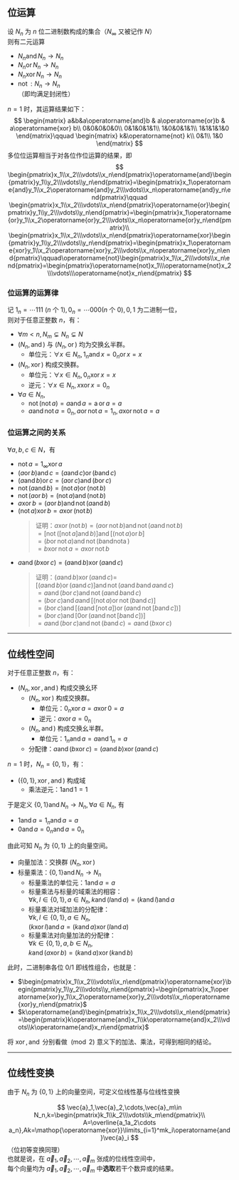 ## 位运算
设 $N_n$ 为 $n$ 位二进制数构成的集合（$N_\infty$ 又被记作 $N$）  
则有二元运算  
- $N_n\operatorname{and}N_n\rightarrow N_n$  
- $N_n\operatorname{or}N_n\rightarrow N_n$  
- $N_n\operatorname{xor}N_n\rightarrow N_n$  
- $\operatorname{not}:N_n\rightarrow N_n$  
（即均满足封闭性）

$n=1$ 时，其运算结果如下：
$$
\begin{matrix}
	a&b&a\operatorname{and}b & a\operatorname{or}b & a\operatorname{xor} b\\
	0&0&0&0&0\\
	0&1&0&1&1\\
	1&0&0&1&1\\
	1&1&1&1&0
\end{matrix}\qquad
\begin{matrix}
	k&\operatorname{not} k\\
	0&1\\
	1&0
\end{matrix}
$$
多位位运算相当于对各位作位运算的结果，即  
$$
\begin{pmatrix}x_1\\x_2\\\vdots\\x_n\end{pmatrix}\operatorname{and}\begin{pmatrix}y_1\\y_2\\\vdots\\y_n\end{pmatrix}=\begin{pmatrix}x_1\operatorname{and}y_1\\x_2\operatorname{and}y_2\\\vdots\\x_n\operatorname{and}y_n\end{pmatrix}\qquad
\begin{pmatrix}x_1\\x_2\\\vdots\\x_n\end{pmatrix}\operatorname{or}\begin{pmatrix}y_1\\y_2\\\vdots\\y_n\end{pmatrix}=\begin{pmatrix}x_1\operatorname{or}y_1\\x_2\operatorname{or}y_2\\\vdots\\x_n\operatorname{or}y_n\end{pmatrix}\\
\begin{pmatrix}x_1\\x_2\\\vdots\\x_n\end{pmatrix}\operatorname{xor}\begin{pmatrix}y_1\\y_2\\\vdots\\y_n\end{pmatrix}=\begin{pmatrix}x_1\operatorname{xor}y_1\\x_2\operatorname{xor}y_2\\\vdots\\x_n\operatorname{xor}y_n\end{pmatrix}\qquad\operatorname{not}\begin{pmatrix}x_1\\x_2\\\vdots\\x_n\end{pmatrix}=\begin{pmatrix}\operatorname{not}x_1\\\operatorname{not}x_2\\\vdots\\\operatorname{not}x_n\end{pmatrix}
$$

### 位运算的运算律  
记 $1_n=\cdots111\ (n$ 个 $1),0_n=\cdots000(n$ 个 $0),0,1$ 为二进制一位，  
则对于任意正整数 $n$，有：
- $\forall m<n,N_m\subsetneq N_n\subsetneq N$
- $(N_n,\operatorname{and})$ 与 $(N_n,\operatorname{or})$ 均为交换幺半群。  
  - 单位元：$\forall x\in N_n,1_n\operatorname{and} x=0_n\operatorname{or}x=x$
- $(N_n,\operatorname{xor})$ 构成交换群。
  - 单位元：$\forall x\in N_n,0_n\operatorname{xor} x=x$ 
  - 逆元：$\forall x\in N_n,x\operatorname{xor}x=0_n$
- $\forall a\in N_n$,
  - $\operatorname{not}(\operatorname{not} a)=a\operatorname{and}a=\operatorname{a}\operatorname{or}a=a$
  - $a\operatorname{and}\operatorname{not} a=0_n,a\operatorname{or}\operatorname{not} a=1_n,a\operatorname{xor}\operatorname{not} a=a$
### 位运算之间的关系
$\forall a,b,c\in N$，有
- $\operatorname{not}a=1_\infty\operatorname{xor}a$
- $(a\operatorname{or}b)\operatorname{and}c=(a\operatorname{and}c)\operatorname{or}(b\operatorname{and}c)$
- $(a\operatorname{and}b)\operatorname{or}c=(a\operatorname{or}c)\operatorname{and}(b\operatorname{or}c)$
- $\operatorname{not}(a\operatorname{and}b)=(\operatorname{not} a)\operatorname{or}(\operatorname{not} b)$
- $\operatorname{not}(a\operatorname{or}b)=(\operatorname{not} a)\operatorname{and}(\operatorname{not} b)$
- $a\operatorname{xor} b=(a\operatorname{or}b)\operatorname{and}\operatorname{not}(a\operatorname{and}b)$
- $(\operatorname{not} a)\operatorname{xor}b=a\operatorname{xor}(\operatorname{not} b)$  
  > 证明：$a\operatorname{xor}(\operatorname{not} b)=(a\operatorname{or}\operatorname{not}b)\operatorname{and}\operatorname{not}(a\operatorname{and}\operatorname{not}b)$  
  $=[\operatorname{not}([\operatorname{not}a]\operatorname{and} b)]\operatorname{and}[(\operatorname{not}a)\operatorname{or}b]$  
  $=(b\operatorname{or}\operatorname{not} a)\operatorname{and}\operatorname{not}(b\operatorname{and\operatorname{not}a})$  
  $=b\operatorname{xor}\operatorname{not} a=a\operatorname{xor}\operatorname{not} b$
- $a\operatorname{and}(b\operatorname{xor}c)=(a\operatorname{and}b)\operatorname{xor}(a\operatorname{and}c)$  
  > 证明：$(a\operatorname{and}b)\operatorname{xor}(a\operatorname{and}c)=$  
  $[(a\operatorname{and}b)\operatorname{or}(a\operatorname{and} c)]\operatorname{and}\operatorname{not}(a\operatorname{and}b\operatorname{and}a\operatorname{and}c)$  
  $=a\operatorname{and}(b\operatorname{or} c)\operatorname{and}\operatorname{not}(a\operatorname{and}b\operatorname{and}c)$  
  $=(b\operatorname{or}c)\operatorname{and}a\operatorname{and}[(\operatorname{not}a)\operatorname{or}\operatorname{not}(b\operatorname{and}c)]$  
  $=(b\operatorname{or}c)\operatorname{and}[(a\operatorname{and}[\operatorname{not}a])\operatorname{or}(a\operatorname{and}\operatorname{not}[b\operatorname{and}c])]$  
  $=(b\operatorname{or}c)\operatorname{and}[0 \operatorname{or}(a\operatorname{and}\operatorname{not}[b\operatorname{and}c])]$  
  $=a\operatorname{and}(b\operatorname{or}c)\operatorname{and}\operatorname{not}(b\operatorname{and}c)=a\operatorname{and}(b\operatorname{xor} c)$  
  

-----------------
## 位线性空间  
对于任意正整数 $n$，有：  
- $(N_n,\operatorname{xor},\operatorname{and})$ 构成交换幺环  
  - $(N_n,\operatorname{xor})$ 构成交换群。
    - 单位元：$0_n\operatorname{xor} a=a\operatorname{xor}0=a$
    - 逆元：$a\operatorname{xor}a=0_n$ 
  - $(N_n,\operatorname{and})$ 构成交换幺半群。
    - 单位元：$1_n\operatorname{and}a=a\operatorname{and}1_n=a$  
  - 分配律：$a\operatorname{and}(b\operatorname{xor}c)=(a\operatorname{and}b)\operatorname{xor}(a\operatorname{and}c)$  

$n=1$ 时，$N_n=\{0,1\}$，有： 
- $(\{0,1\},\operatorname{xor},\operatorname{and})$ 构成域  
  	- 乘法逆元：$1\operatorname{and}1=1$

于是定义 $\{0,1\}\operatorname{and} N_n\rightarrow N_n,\forall a\in N_n,$ 有
- $1\operatorname{and}a=1_n\operatorname{and} a=a$
- $0\operatorname{and} a=0_n\operatorname{and} a=0_n$
 
由此可知 $N_n$ 为 $\{0,1\}$ 上的向量空间。
- 向量加法：交换群 $(N_n,\operatorname{xor})$
- 标量乘法：$\{0,1\}\operatorname{and} N_n\rightarrow N_n$
  - 标量乘法的单位元：$1\operatorname{and} a=a$
  - 标量乘法与标量的域乘法的相容：  
    $\forall k,l\in\{0,1\},a\in N_n,k\operatorname{and}(l\operatorname{and} a)=(k\operatorname{and}l)\operatorname{and}a$
  - 标量乘法对域加法的分配律：  
    $\forall k,l\in\{0,1\},a\in N_n,$  
    $(k\operatorname{xor}l)\operatorname{and}a=(k\operatorname{and}a)\operatorname{xor}(l\operatorname{and}a)$ 
  - 标量乘法对向量加法的分配律：  
    $\forall k\in\{0,1\},a,b\in N_n,$  
    $k\operatorname{and}(a\operatorname{xor} b)=(k\operatorname{and}a)\operatorname{xor}(k\operatorname{and}b)$  

此时，二进制串各位 $0/1$ 即线性组合，也就是：
- $\begin{pmatrix}x_1\\x_2\\\vdots\\x_n\end{pmatrix}\operatorname{xor}\begin{pmatrix}y_1\\y_2\\\vdots\\y_n\end{pmatrix}=\begin{pmatrix}x_1\operatorname{xor}y_1\\x_2\operatorname{xor}y_2\\\vdots\\x_n\operatorname{xor}y_n\end{pmatrix}$
- $k\operatorname{and}\begin{pmatrix}x_1\\x_2\\\vdots\\x_n\end{pmatrix}=\begin{pmatrix}k\operatorname{and}x_1\\k\operatorname{and}x_2\\\vdots\\k\operatorname{and}x_n\end{pmatrix}$  

将 $\operatorname{xor},\operatorname{and}$ 分别看做 $\pmod2$ 意义下的加法、乘法，可得到相同的结论。

---------------------------------------------------
## 位线性变换
由于 $N_n$ 为 $\{0,1\}$ 上的向量空间，可定义位线性基与位线性变换

$$
\vec{a}_1,\vec{a}_2,\cdots,\vec{a}_m\in N_n,k=\begin{pmatrix}k_1\\k_2\\\vdots\\k_m\end{pmatrix}\\
A=\overline{a_1a_2\cdots a_n},Ak=\mathop{\operatorname{xor}}\limits_{i=1}^mk_i\operatorname{and}\vec{a}_i
$$
（位初等变换同理）  
也就是说，在 $\vec{a}_1,\vec{a}_2,\cdots,\vec{a}_m$ 张成的位线性空间中，  
每个向量均为 $\vec{a}_1,\vec{a}_2,\cdots,\vec{a}_m$ 中**选取**若干个数异或的结果。

